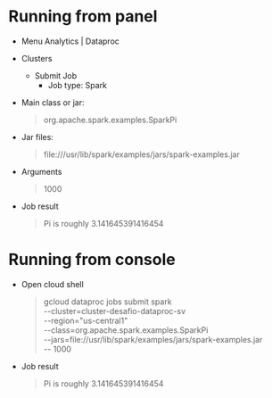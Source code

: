 # Running from panel

- Menu Analytics | Dataproc
- Clusters
    - Submit Job
        - Job type:
        Spark

- Main class or jar:
    
    > org.apache.spark.examples.SparkPi
        
- Jar files: 
        
    > file:///usr/lib/spark/examples/jars/spark-examples.jar

- Arguments

    > 1000

- Job result
    
    > Pi is roughly 3.141645391416454
    

# Running from console

  - Open cloud shell
    
    > gcloud dataproc jobs submit spark \
    > --cluster=cluster-desafio-dataproc-sv \
    > --region="us-central1" \
    > --class=org.apache.spark.examples.SparkPi \
    > --jars=file://usr/lib/spark/examples/jars/spark-examples.jar \
    > -- 1000

- Job result
    
    > Pi is roughly 3.141645391416454
